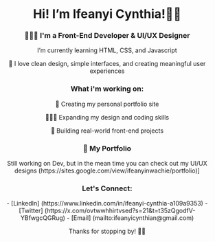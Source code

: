 <div align="center">
<h1>Hi! I’m Ifeanyi Cynthia!👋🏽</h1> 

<h3>👩🏽‍💻 I'm a Front-End Developer & UI/UX Designer</h3>
<p>I’m currently learning HTML, CSS, and Javascript</p> 
<p>💞️ I love clean design, simple interfaces, and creating meaningful user experiences</p>



### What i'm working on:
<div align="center">
<p>🎨 Creating my personal portfolio site</p>
<p>👩🏽‍💻 Expanding my design and coding skills</p>
<p>🚀 Building real-world front-end projects</p>
</div>

### 🎨 My Portfolio
<div align="center">
<p> Still working on Dev, but in the mean time you can check out my UI/UX designs (https://sites.google.com/view/ifeanyinwachie/portfolio)] </p>

  
### Let's Connect: 
<div align="center">
- [LinkedIn] (https://www.linkedin.com/in/ifeanyi-cynthia-a109a9353)
- [Twitter] (https://x.com/ovtwwhhirtvsed?s=21&t=t35zQgodfV-YBfwgcQGRug)
- [Email] (mailto:ifeanyicynthian@gmail.com)


Thanks for stopping by! 👍🏽



